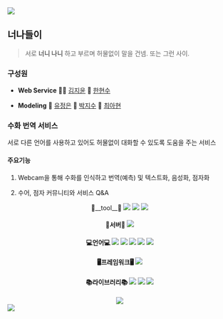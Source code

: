 <img src="https://capsule-render.vercel.app/api?type=waving&color=auto&height=300&section=header&text=Intimate%20relationship&fontSize=70" />

## 너나들이 
> 서로 __너니 나니__ 하고 부르며 허물없이 말을 건넴. 또는 그런 사이.

### 구성원
- __Web Service__ 👩‍🦰 [김지윤](https://github.com/KimJY37) 👦 [한현수](https://github.com/indiaprince)

- __Modeling__ 👧 [유정은](https://github.com/yoojeongeun) 🧑 [박지수](https://github.com/pjs12) 👩 [최아현](https://github.com/cahyeonc)

### 수화 번역 서비스

서로 다른 언어를 사용하고 있어도 허물없이 대화할 수 있도록 도움을 주는 서비스 


#### 주요기능

1. Webcam을 통해 수화를 인식하고 번역(예측) 및 텍스트화, 음성화, 점자화

2. 수어, 점자 커뮤니티와 서비스 Q&A 


<div align="center"> 
🔨__tool__🔨 
<img src="https://img.shields.io/badge/GitHub-181717?style=flat-square&logo=GitHub&logoColor=white"/> <img src="https://img.shields.io/badge/Jupyter-F37626?style=flat-square&logo=Jupyter&logoColor=white"/> <img src="https://img.shields.io/badge/VSCode-007ACC?style=flat-square&logo=Visual Studio Code&logoColor=white"/>

#### 🔌서버🔌 <img src="https://img.shields.io/badge/AWS-232F3E?style=flat-square&logo=Amazon AWS&logoColor=white"/>

#### 💻언어💻 <img src="https://img.shields.io/badge/Python-3776AB?style=flat-square&logo=Python&logoColor=white"/> <img src="https://img.shields.io/badge/HTML5-E34F26?style=flat-square&logo=HTML5&logoColor=white"/> <img src="https://img.shields.io/badge/CSS3-1572B6?style=flat-square&logo=CSS3&logoColor=white"/> <img src="https://img.shields.io/badge/JavaScript-F7DF1E?style=flat-square&logo=JavaScript&logoColor=white"/> <img src="https://img.shields.io/badge/MySQL-4479A1?style=flat-square&logo=MySQL&logoColor=white"/>

#### 🖥프레임워크🖥 <img src="https://img.shields.io/badge/Django-092E20?style=flat-square&logo=Django&logoColor=white"/>

#### 📚라이브러리📚 <img src="https://img.shields.io/badge/TensorFlow-FF6F00?style=flat-square&logo=TensorFlow&logoColor=white"/> <img src="https://img.shields.io/badge/Numpy-013243?style=flat-square&logo=Numpy&logoColor=white"/> <img src="https://img.shields.io/badge/OpenCV-5C3EE8?style=flat-square&logo=OpenCV&logoColor=white"/>
<img src="https://img.shields.io/badge/pandas-150458?style=flat-square&logo=pandas&logoColor=white"/>
 
 </div>
 
<img src="https://capsule-render.vercel.app/api?type=waving&color=auto&height=300&section=header&text=Intimate%20relationship&fontSize=70" />

